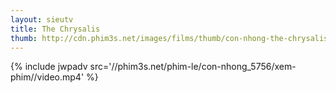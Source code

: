 ```yaml
---
layout: sieutv
title: The Chrysalis
thumb: http://cdn.phim3s.net/images/films/thumb/con-nhong-the-chrysalis-2013.jpg
---
```

{% include jwpadv src='//phim3s.net/phim-le/con-nhong_5756/xem-phim//video.mp4' %}